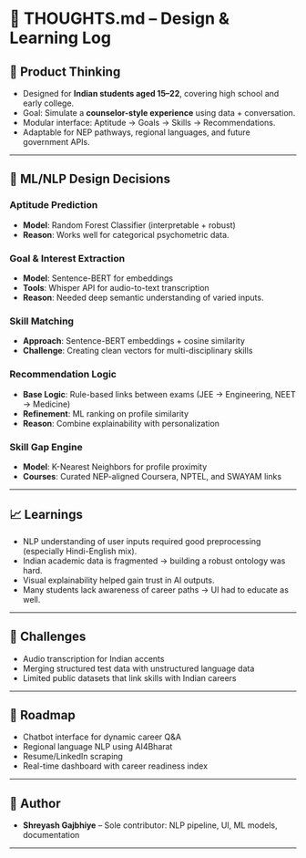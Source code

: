 # 🤔 THOUGHTS.md – Design & Learning Log

## 🎯 Product Thinking
- Designed for **Indian students aged 15–22**, covering high school and early college.
- Goal: Simulate a **counselor-style experience** using data + conversation.
- Modular interface: Aptitude → Goals → Skills → Recommendations.
- Adaptable for NEP pathways, regional languages, and future government APIs.

---

## 🧠 ML/NLP Design Decisions

### Aptitude Prediction
- **Model**: Random Forest Classifier (interpretable + robust)  
- **Reason**: Works well for categorical psychometric data.

### Goal & Interest Extraction
- **Model**: Sentence-BERT for embeddings  
- **Tools**: Whisper API for audio-to-text transcription  
- **Reason**: Needed deep semantic understanding of varied inputs.

### Skill Matching
- **Approach**: Sentence-BERT embeddings + cosine similarity  
- **Challenge**: Creating clean vectors for multi-disciplinary skills

### Recommendation Logic
- **Base Logic**: Rule-based links between exams (JEE → Engineering, NEET → Medicine)  
- **Refinement**: ML ranking on profile similarity  
- **Reason**: Combine explainability with personalization

### Skill Gap Engine
- **Model**: K-Nearest Neighbors for profile proximity  
- **Courses**: Curated NEP-aligned Coursera, NPTEL, and SWAYAM links

---

## 📈 Learnings
- NLP understanding of user inputs required good preprocessing (especially Hindi-English mix).
- Indian academic data is fragmented → building a robust ontology was hard.
- Visual explainability helped gain trust in AI outputs.
- Many students lack awareness of career paths → UI had to educate as well.

---

## 🚧 Challenges
- Audio transcription for Indian accents
- Merging structured test data with unstructured language data
- Limited public datasets that link skills with Indian careers

---

## 🔮 Roadmap
- Chatbot interface for dynamic career Q&A
- Regional language NLP using AI4Bharat
- Resume/LinkedIn scraping
- Real-time dashboard with career readiness index

---

## 👤 Author
- **Shreyash Gajbhiye** – Sole contributor: NLP pipeline, UI, ML models, documentation

---
